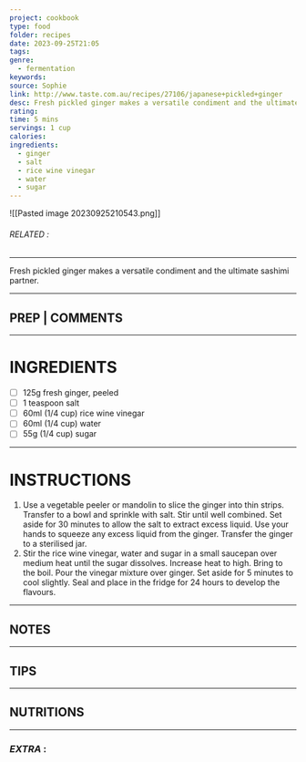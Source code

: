 ```yaml
---
project: cookbook
type: food
folder: recipes
date: 2023-09-25T21:05
tags: 
genre:
  - fermentation
keywords: 
source: Sophie
link: http://www.taste.com.au/recipes/27106/japanese+pickled+ginger
desc: Fresh pickled ginger makes a versatile condiment and the ultimate sashimi partner.
rating: 
time: 5 mins
servings: 1 cup
calories: 
ingredients:
  - ginger
  - salt
  - rice wine vinegar
  - water
  - sugar
---
```


![[Pasted image 20230925210543.png]]
###### *RELATED* : 
---
Fresh pickled ginger makes a versatile condiment and the ultimate sashimi partner.

---
## PREP | COMMENTS



---
# INGREDIENTS

- [ ] 125g fresh ginger, peeled
- [ ] 1 teaspoon salt
- [ ] 60ml (1/4 cup) rice wine vinegar
- [ ] 60ml (1/4 cup) water
- [ ] 55g (1/4 cup) sugar

---
# INSTRUCTIONS

1. Use a vegetable peeler or mandolin to slice the ginger into thin strips. Transfer to a bowl and sprinkle with salt. Stir until well combined. Set aside for 30 minutes to allow the salt to extract excess liquid. Use your hands to squeeze any excess liquid from the ginger. Transfer the ginger to a sterilised jar.
2. Stir the rice wine vinegar, water and sugar in a small saucepan over medium heat until the sugar dissolves. Increase heat to high. Bring to the boil. Pour the vinegar mixture over ginger. Set aside for 5 minutes to cool slightly. Seal and place in the fridge for 24 hours to develop the flavours.

---
## NOTES



---
## TIPS



---
## NUTRITIONS



---
### *EXTRA* :



